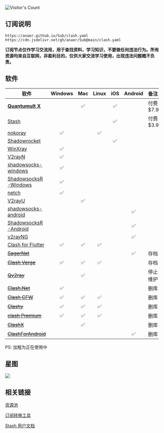 ![Visitor's Count](https://profile-counter.glitch.me/anaer_Sub/count.svg)

## 订阅说明

```
https://anaer.github.io/Sub/clash.yaml
https://cdn.jsdelivr.net/gh/anaer/Sub@main/clash.yaml
```

**订阅节点仅作学习交流用，用于查找资料，学习知识，不要做任何违法行为。所有资源均来自互联网，非盈利目的，仅供大家交流学习使用，出现违法问题概不负责。**

## 软件

| 软件                                                                                    | Windows | Mac | Linux | iOS | Android | 备注       |
| --------------------------------------------------------------------------------------- | :-----: | :-: | :---: | :-: | :-----: | :--------- |
| [**Quantumult X**](https://apps.apple.com/us/app/id1443988620)                          |         | ✅  |       | ✅  |         | 付费 $7.99 |
| [Stash](https://apps.apple.com/app/stash/id1596063349)                                  |         |     |       | ✅  |         | 付费 $3.99 |
| [nokoray](https://github.com/MatsuriDayo/nekoray/releases)                              |   ✅    |     |  ✅   |     |         |
| [Shadowrocket](https://apps.apple.com/bo/app/shadowrocket/id932747118?l=en)             |         |     |       | ✅  |         |
| [WinXray](https://github.com/TheMRLL/winxray/releases)                                  |   ✅    |     |       |     |         |
| [V2rayN](https://github.com/2dust/v2rayN/releases)                                      |   ✅    |     |       |     |         |
| [shadowsocks-windows](https://github.com/shadowsocks/shadowsocks-windows/releases)      |   ✅    |     |       |     |         |
| [ShadowsocksR-Windows](https://github.com/HMBSbige/ShadowsocksR-Windows/releases)       |   ✅    |     |       |     |         |
| [netch](https://github.com/netchx/netch/releases)                                       |   ✅    |     |       |     |         |
| [V2rayU](https://github.com/yanue/V2rayU/releases)                                      |         | ✅  |       |     |         |
| [shadowsocks-android](https://github.com/shadowsocks/shadowsocks-android/releases)      |         |     |       |     |   ✅    |
| [ShadowsocksR-Android](https://github.com/HMBSbige/ShadowsocksR-Android/releases)       |         |     |       |     |   ✅    |
| [v2rayNG](https://github.com/2dust/v2rayNG/releases)                                    |         |     |       |     |   ✅    |
| [Clash for Flutter](https://github.com/mapleafgo/clash-for-flutter)                     |   ✅    | ✅  |  ✅   |     |         |
| [~~SagerNet~~](https://github.com/SagerNet/SagerNet/releases)                               |         |     |       |     |   ✅    | 存档 |
| [~~Clash Verge~~](https://github.com/zzzgydi/clash-verge/releases)                      |   ✅    | ✅  |  ✅   |     |         | 存档  |
| [~~Qv2ray~~](https://github.com/Qv2ray/Qv2ray/releases)                                 |         | ✅  |       |     |         | 停止维护   |
| [~~Clash.Net~~](https://github.com/ClashDotNetFramework/ClashDotNetFramework/releases/) |   ✅    |     |       |     |         | 删库   |
| [~~Clash CFW~~](https://github.com/Fndroid/clash_for_windows_pkg/releases)              |   ✅    | ✅  |  ✅   |     |         | 删库   |
| [~~Clashy~~](https://github.com/SpongeNobody/Clashy/releases)                           |   ✅    | ✅  |  ✅   |     |         | 删库   |
| [~~clash Premium~~](https://github.com/Dreamacro/clash/releases/tag/premium)            |   ✅    | ✅  |  ✅   |     |         | 删库   |
| [~~ClashX~~](https://github.com/yichengchen/clashX/releases)                            |         | ✅  |       |     |         | 删库   |
| [~~ClashForAndroid~~](https://github.com/Kr328/ClashForAndroid/releases)                |         |     |       |     |   ✅    | 删库   |

PS: 加粗为正在使用中

## 星图

<!-- ![Stargazers over time](https://starchart.cc/anaer/Sub.svg) -->

<!-- ![Stargazers repo roster for @anaer/Sub](https://reporoster.com/stars/anaer/Sub) -->

<!-- ![Star History Chart](https://api.star-history.com/svg?repos=anaer/Sub&type=Date) -->

<img src="https://api.star-history.com/svg?repos=anaer/Sub&type=Date" onerror="this.src=&apos;https://starchart.cc/anaer/Sub.svg&apos;"/>

## 相关链接

[资源池](https://cn.bing.com/search?q=free+proxies+%E7%9B%AE%E5%89%8D%E5%85%B1%E6%9C%89%E6%8A%93%E5%8F%96%E6%BA%90)

[订阅转换工具](https://cn.bing.com/search?q=%E7%94%9F%E6%88%90%E8%AE%A2%E9%98%85%E9%93%BE%E6%8E%A5+intitle%3A%E8%AE%A2%E9%98%85%E8%BD%AC%E6%8D%A2)

[Stash 用户文档](https://stash.wiki/)
